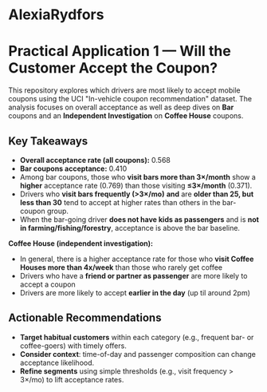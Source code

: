 # AlexiaRydfors

# Practical Application 1 — Will the Customer Accept the Coupon?

This repository explores which drivers are most likely to accept mobile coupons using the UCI "In-vehicle coupon recommendation" dataset. The analysis focuses on overall acceptance as well as deep dives on **Bar** coupons and an **Independent Investigation** on **Coffee House** coupons.

## Key Takeaways

- **Overall acceptance rate (all coupons):** 0.568
- **Bar coupons acceptance:** 0.410
- Among bar coupons, those who **visit bars more than 3×/month** show a **higher** acceptance rate (0.769) than those visiting **≤3×/month** (0.371).
- Drivers who **visit bars frequently (>3×/mo)** **and** are **older than 25, but less than 30** tend to accept at higher rates than others in the bar-coupon group.
- When the bar-going driver **does not have kids as passengers** and is **not in farming/fishing/forestry**, acceptance is above the bar baseline.

**Coffee House (independent investigation):** 
- In general, there is a higher acceptance rate for those who **visit Coffee Houses more than 4x/week** than those who rarely get coffee
- Drivers who have a **friend or partner as passenger** are more likely to accept a coupon
- Drivers are more likely to accept **earlier in the day** (up til around 2pm)

## Actionable Recommendations

- **Target habitual customers** within each category (e.g., frequent bar- or coffee-goers) with timely offers.
- **Consider context**: time-of-day and passenger composition can change acceptance likelihood.
- **Refine segments** using simple thresholds (e.g., visit frequency > 3×/mo) to lift acceptance rates.
